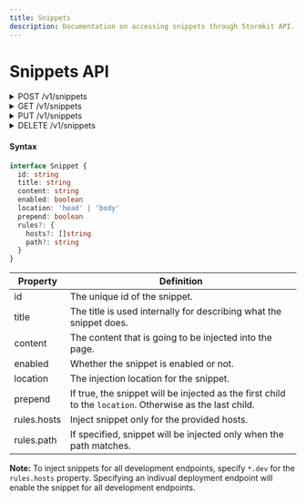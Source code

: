 ```yaml
---
title: Snippets
description: Documentation on accessing snippets through Stormkit API.
---
```


# Snippets API

<details>

<summary>
  <span>POST </span><span>/v1/snippets</span>
</summary>

Add snippets.

```typescript
interface Request {
  snippets: []Snippet
}

interface Response {
  snippets: []Snippet
}
```

```bash
# Example

curl -X POST \
     -H 'Authorization: <api_key>' \
     -H 'Content-Type: application/javascript' \
     'https://api.stormkit.io/v1/snippets' \
     -d '{ "snippets": [{ "title": "Snippet title", "content":  "Hello World", "enabled":  true, "prepend":  false, "location": "head", "rules": { "hosts": ["example.org", "*.dev"], "path": "/my-path" } }] }'
```

</details>

<details>

<summary>
  <span>GET </span><span>/v1/snippets</span>
</summary>

Return snippets.

```typescript
interface Response {
  "snippets": []Redirect
}
```

```bash
# Example

curl -X GET \
     -H 'Authorization: <api_key>' \
     -H 'Content-Type: application/javascript' \
     'https://api.stormkit.io/v1/snippets'
```

```json
{
  "snippets": [
    {
      "id": 1501,
      "title": "Snippet title",
      "content": "Hello World",
      "enabled": true,
      "prepend": false,
      "location": "head",
      "rules": {
        "hosts": ["example.org", "*.dev"],
        "path": "/my-path"
      }
    }
  ]
}
```

</details>

<details>

<summary>
  <span>PUT </span><span>/v1/snippets</span>
</summary>

Update the given snippet.

```typescript
interface Request {
  snippet: Snippet
}

interface Response {
  ok: boolean
}
```

```bash
# Example

curl -X PUT \
     -H 'Authorization: <api_key>' \
     -H 'Content-Type: application/javascript' \
     'https://api.stormkit.io/v1/snippets' \
     -d '{ "snippet": { "id": 1501, "title": "New title", "content":  "Hello World", "enabled":  true, "prepend":  false, "location": "head", "rules": { "hosts": ["example.org", "*.dev"], "path": "/my-path" } } }'
```

</details>

<details>

<summary>
  <span>DELETE </span><span>/v1/snippets</span>
</summary>

Delete Snippets with the given ids.

```typescript
interface QueryString {
  ids: []string
}

interface Response {
  ok: boolean
}
```

```bash
# Example

curl -X PUT \
     -H 'Authorization: <api_key>' \
     -H 'Content-Type: application/javascript' \
     'https://api.stormkit.io/v1/snippets?ids=1501,5061'
```

</details>

#### Syntax

```typescript
interface Snippet {
  id: string
  title: string
  content: string
  enabled: boolean
  location: 'head' | 'body'
  prepend: boolean
  rules?: {
    hosts?: []string
    path?: string
  }
}
```

| Property    | Definition                                                                                               |
| ----------- | -------------------------------------------------------------------------------------------------------- |
| id          | The unique id of the snippet.                                                                            |
| title       | The title is used internally for describing what the snippet does.                                       |
| content     | The content that is going to be injected into the page.                                                  |
| enabled     | Whether the snippet is enabled or not.                                                                   |
| location    | The injection location for the snippet.                                                                  |
| prepend     | If true, the snippet will be injected as the first child to the `location`. Otherwise as the last child. |
| rules.hosts | Inject snippet only for the provided hosts.                                                              |
| rules.path  | If specified, snippet will be injected only when the path matches.                                       |

**Note:** To inject snippets for all development endpoints, specify `*.dev` for the `rules.hosts` property. Specifying an indivual deployment endpoint will enable the snippet for all development endpoints.

